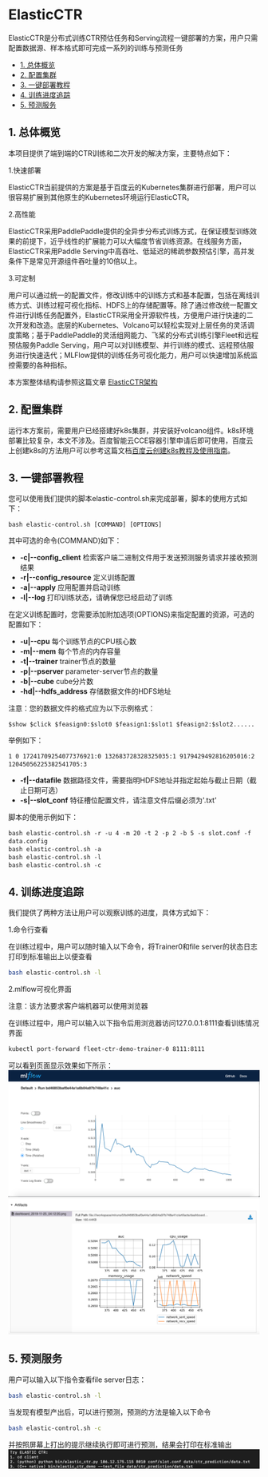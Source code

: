 
# ElasticCTR

ElasticCTR是分布式训练CTR预估任务和Serving流程一键部署的方案，用户只需配置数据源、样本格式即可完成一系列的训练与预测任务

* [1. 总体概览](#head1)
* [2. 配置集群](#head2)
* [3. 一键部署教程](#head3)
* [4. 训练进度追踪](#head4)
* [5. 预测服务](#head5)

## <span id='head1'>1. 总体概览</span>

本项目提供了端到端的CTR训练和二次开发的解决方案，主要特点如下：

1.快速部署

ElasticCTR当前提供的方案是基于百度云的Kubernetes集群进行部署，用户可以很容易扩展到其他原生的Kubernetes环境运行ElasticCTR。
  
2.高性能

ElasticCTR采用PaddlePaddle提供的全异步分布式训练方式，在保证模型训练效果的前提下，近乎线性的扩展能力可以大幅度节省训练资源。在线服务方面，ElasticCTR采用Paddle Serving中高吞吐、低延迟的稀疏参数预估引擎，高并发条件下是常见开源组件吞吐量的10倍以上。

3.可定制

用户可以通过统一的配置文件，修改训练中的训练方式和基本配置，包括在离线训练方式、训练过程可视化指标、HDFS上的存储配置等。除了通过修改统一配置文件进行训练任务配置外，ElasticCTR采用全开源软件栈，方便用户进行快速的二次开发和改造。底层的Kubernetes、Volcano可以轻松实现对上层任务的灵活调度策略；基于PaddlePaddle的灵活组网能力、飞桨的分布式训练引擎Fleet和远程预估服务Paddle Serving，用户可以对训练模型、并行训练的模式、远程预估服务进行快速迭代；MLFlow提供的训练任务可视化能力，用户可以快速增加系统监控需要的各种指标。


本方案整体结构请参照这篇文章 [ElasticCTR架构](elasticctr_arch.md)

## <span id='head2'>2. 配置集群</span>

运行本方案前，需要用户已经搭建好k8s集群，并安装好volcano组件。k8s环境部署比较复杂，本文不涉及。百度智能云CCE容器引擎申请后即可使用，百度云上创建k8s的方法用户可以参考这篇文档[百度云创建k8s教程及使用指南](cluster_config.md)。


## <span id='head3'>3. 一键部署教程</span>

您可以使用我们提供的脚本elastic-control.sh来完成部署，脚本的使用方式如下：
```
bash elastic-control.sh [COMMAND] [OPTIONS]
```
其中可选的命令(COMMAND)如下：
- **-c|--config_client**    检索客户端二进制文件用于发送预测服务请求并接收预测结果
- **-r|--config_resource**  定义训练配置
- **-a|--apply**            应用配置并启动训练
- **-l|--log**              打印训练状态，请确保您已经启动了训练

在定义训练配置时，您需要添加附加选项(OPTIONS)来指定配置的资源，可选的配置如下：
- **-u|--cpu**              每个训练节点的CPU核心数
- **-m|--mem**              每个节点的内存容量
- **-t|--trainer**          trainer节点的数量
- **-p|--pserver**          parameter-server节点的数量
- **-b|--cube**             cube分片数
- **-hd|--hdfs_address**    存储数据文件的HDFS地址

注意：您的数据文件的格式应为以下示例格式：
```
$show $click $feasign0:$slot0 $feasign1:$slot1 $feasign2:$slot2......
```
举例如下：
```
1 0 17241709254077376921:0 132683728328325035:1 9179429492816205016:2 12045056225382541705:3
```
    
- **-f|--datafile**         数据路径文件，需要指明HDFS地址并指定起始与截止日期（截止日期可选）
- **-s|--slot_conf**        特征槽位配置文件，请注意文件后缀必须为'.txt'

脚本的使用示例如下：
```
bash elastic-control.sh -r -u 4 -m 20 -t 2 -p 2 -b 5 -s slot.conf -f data.config
bash elastic-control.sh -a
bash elastic-control.sh -l
bash elastic-control.sh -c
```

## <span id='head4'>4. 训练进度追踪</span>
我们提供了两种方法让用户可以观察训练的进度，具体方式如下：

1.命令行查看

在训练过程中，用户可以随时输入以下命令，将Trainer0和file server的状态日志打印到标准输出上以便查看
```bash
bash elastic-control.sh -l
```
2.mlflow可视化界面

注意：该方法要求客户端机器可以使用浏览器

在训练过程中，用户可以输入以下指令后用浏览器访问127.0.0.1:8111查看训练情况界面
```bash
kubectl port-forward fleet-ctr-demo-trainer-0 8111:8111
```
可以看到页面显示效果如下所示：
![elastic.png](https://github.com/suoych/WebChat/raw/master/MacHi%202019-11-25%2014-19-30.png)
![dashboard.png](https://github.com/suoych/WebChat/raw/master/MacHi%202019-11-25%2014-18-32.png)

## <span id='head5'>5. 预测服务</span>
用户可以输入以下指令查看file server日志：
```bash
bash elastic-control.sh -l
```
当发现有模型产出后，可以进行预测，预测的方法是输入以下命令
```bash
bash elastic-control.sh -c
```
并按照屏幕上打出的提示继续执行即可进行预测，结果会打印在标准输出
![infer_help.png](https://github.com/suoych/WebChat/raw/master/infer_help.png)






